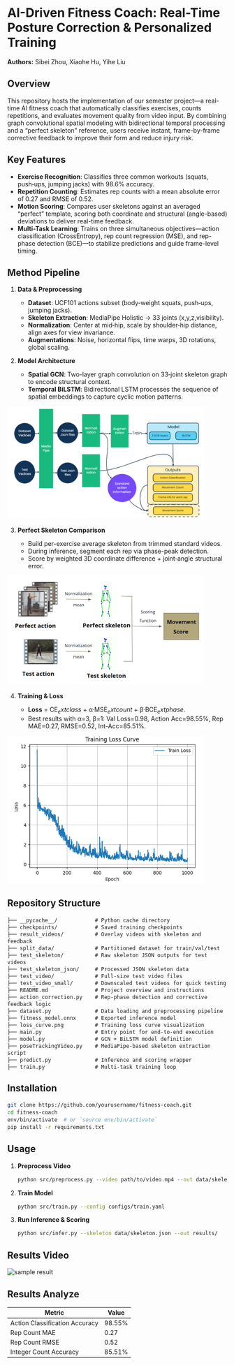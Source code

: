 # AI-Driven Fitness Coach: Real-Time Posture Correction & Personalized Training

**Authors:** Sibei Zhou, Xiaohe Hu, Yihe Liu

## Overview

This repository hosts the implementation of our semester project—a real-time AI fitness coach that automatically classifies exercises, counts repetitions, and evaluates movement quality from video input. By combining graph convolutional spatial modeling with bidirectional temporal processing and a “perfect skeleton” reference, users receive instant, frame-by-frame corrective feedback to improve their form and reduce injury risk.

## Key Features

* **Exercise Recognition**: Classifies three common workouts (squats, push‑ups, jumping jacks) with 98.6% accuracy.
* **Repetition Counting**: Estimates rep counts with a mean absolute error of 0.27 and RMSE of 0.52.
* **Motion Scoring**: Compares user skeletons against an averaged “perfect” template, scoring both coordinate and structural (angle-based) deviations to deliver real-time feedback.
* **Multi-Task Learning**: Trains on three simultaneous objectives—action classification (CrossEntropy), rep count regression (MSE), and rep-phase detection (BCE)—to stabilize predictions and guide frame-level timing.

## Method Pipeline

1. **Data & Preprocessing**

   * **Dataset**: UCF101 actions subset (body‑weight squats, push‑ups, jumping jacks).
   * **Skeleton Extraction**: MediaPipe Holistic → 33 joints (x,y,z,visibility).
   * **Normalization**: Center at mid‑hip, scale by shoulder‑hip distance, align axes for view invariance.
   * **Augmentations**: Noise, horizontal flips, time warps, 3D rotations, global scaling.

2. **Model Architecture**

   * **Spatial GCN**: Two-layer graph convolution on 33‑joint skeleton graph to encode structural context.
   * **Temporal BiLSTM**: Bidirectional LSTM processes the sequence of spatial embeddings to capture cyclic motion patterns.

<img src="img/model_structure.png" alt="model structure" width="450px" />  

3. **Perfect Skeleton Comparison**

   * Build per-exercise average skeleton from trimmed standard videos.
   * During inference, segment each rep via phase-peak detection.
   * Score by weighted 3D coordinate difference + joint‑angle structural error.

<img src="img/score.png" alt="score system" width="450px" />  

4. **Training & Loss**

   * **Loss** = CE$_	ext{class}$ + α·MSE$_	ext{count}$ + β·BCE$_	ext{phase}$.
   * Best results with α=3, β=1: Val Loss=0.98, Action Acc=98.55%, Rep MAE=0.27, RMSE=0.52, Int-Acc=85.51%.

<img src="img/loss.png" alt="Loss plot" width="450px" />  

## Repository Structure

```
├── __pycache__/            # Python cache directory
├── checkpoints/            # Saved training checkpoints
├── result_videos/          # Overlay videos with skeleton and feedback
├── split_data/             # Partitioned dataset for train/val/test
├── test_skeleton/          # Raw skeleton JSON outputs for test videos
├── test_skeleton_json/     # Processed JSON skeleton data
├── test_video/             # Full-size test video files
├── test_video_small/       # Downscaled test videos for quick testing
├── README.md               # Project overview and instructions
├── action_correction.py    # Rep-phase detection and corrective feedback logic
├── dataset.py              # Data loading and preprocessing pipeline
├── fitness_model.onnx      # Exported inference model
├── loss_curve.png          # Training loss curve visualization
├── main.py                 # Entry point for end-to-end execution
├── model.py                # GCN + BiLSTM model definition
├── poseTrackingVideo.py    # MediaPipe-based skeleton extraction script
├── predict.py              # Inference and scoring wrapper
├── train.py                # Multi-task training loop
```

## Installation

```bash
git clone https://github.com/yourusername/fitness-coach.git
cd fitness-coach
env/bin/activate  # or `source env/bin/activate`
pip install -r requirements.txt
```

## Usage

1. **Preprocess Video**

   ```bash
   python src/preprocess.py --video path/to/video.mp4 --out data/skeleton.json
   ```
2. **Train Model**

   ```bash
   python src/train.py --config configs/train.yaml
   ```
3. **Run Inference & Scoring**

   ```bash
   python src/infer.py --skeleton data/skeleton.json --out results/
   ```

## Results Video
<img src="img/PushUps5_result_overlay.gif" alt="sample result" style="max-width: 100%; height: auto;" />

## Results Analyze

| Metric                         | Value  |
| ------------------------------ | ------ |
| Action Classification Accuracy | 98.55% |
| Rep Count MAE                  | 0.27   |
| Rep Count RMSE                 | 0.52   |
| Integer Count Accuracy         | 85.51% |
